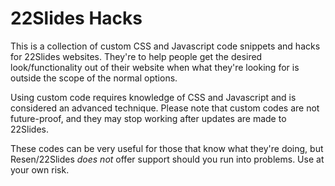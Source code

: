# 22Slides Hacks

This is a collection of custom CSS and Javascript code snippets and hacks for 22Slides websites. They're to help people get the desired look/functionality out of their website when what they're looking for is outside the scope of the normal options.

Using custom code requires knowledge of CSS and Javascript and is considered an advanced technique. Please note that custom codes are not future-proof, and they may stop working after updates are made to 22Slides.

These codes can be very useful for those that know what they're doing, but Resen/22Slides *does not* offer support should you run into problems. Use at your own risk.
